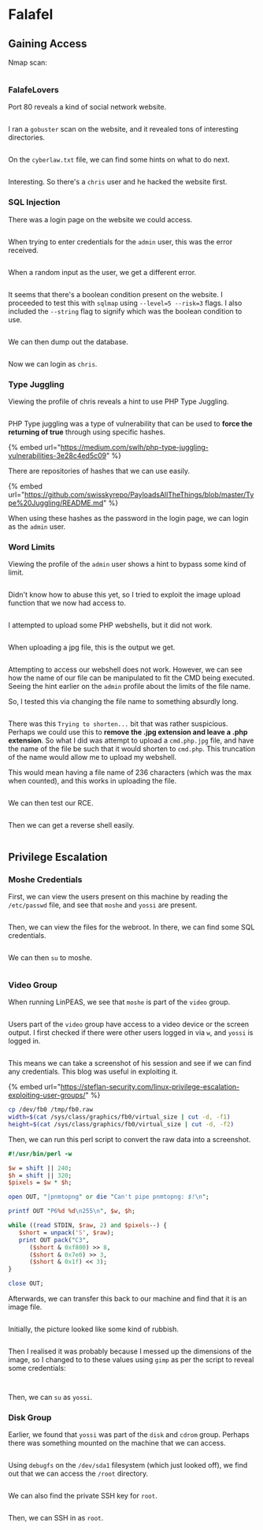 # Falafel

## Gaining Access

Nmap scan:

<figure><img src="../../../.gitbook/assets/image (165) (5).png" alt=""><figcaption></figcaption></figure>

### FalafeLovers

Port 80 reveals a kind of social network website.

<figure><img src="../../../.gitbook/assets/image (50) (1) (1).png" alt=""><figcaption></figcaption></figure>

I ran a `gobuster` scan on the website, and it revealed tons of interesting directories.

<figure><img src="../../../.gitbook/assets/image (2) (2) (1) (1).png" alt=""><figcaption></figcaption></figure>

On the `cyberlaw.txt` file, we can find some hints on what to do next.

<figure><img src="../../../.gitbook/assets/image (22) (1) (1) (1).png" alt=""><figcaption></figcaption></figure>

Interesting. So there's a `chris` user and he hacked the website first.&#x20;

### SQL Injection

There was a login page on the website we could access.

<figure><img src="../../../.gitbook/assets/image (474).png" alt=""><figcaption></figcaption></figure>

When trying to enter credentials for the `admin` user, this was the error received.

<figure><img src="../../../.gitbook/assets/image (517).png" alt=""><figcaption></figcaption></figure>

When a random input as the user, we get a different error.

<figure><img src="../../../.gitbook/assets/image (505).png" alt=""><figcaption></figcaption></figure>

It seems that there's a boolean condition present on the website. I proceeded to test this with `sqlmap` using `--level=5 --risk=3` flags. I also included the `--string` flag to signify which was the boolean condition to use.

<figure><img src="../../../.gitbook/assets/image (524).png" alt=""><figcaption></figcaption></figure>

We can then dump out the database.

<figure><img src="../../../.gitbook/assets/image (495).png" alt=""><figcaption></figcaption></figure>

Now we can login as `chris`.

### Type Juggling

Viewing the profile of chris reveals a hint to use PHP Type Juggling.

<figure><img src="../../../.gitbook/assets/image (512).png" alt=""><figcaption></figcaption></figure>

PHP Type juggling was a type of vulnerability that can be used to **force the returning of true** through using specific hashes.

{% embed url="https://medium.com/swlh/php-type-juggling-vulnerabilities-3e28c4ed5c09" %}

There are repositories of hashes that we can use easily.

{% embed url="https://github.com/swisskyrepo/PayloadsAllTheThings/blob/master/Type%20Juggling/README.md" %}

When using these hashes as the password in the login page, we can login as the `admin` user.

### Word Limits

Viewing the profile of the `admin` user shows a hint to bypass some kind of limit.

<figure><img src="../../../.gitbook/assets/image (501).png" alt=""><figcaption></figcaption></figure>

Didn't know how to abuse this yet, so I tried to exploit the image upload function that we now had access to.

<figure><img src="../../../.gitbook/assets/image (502).png" alt=""><figcaption></figcaption></figure>

I attempted to upload some PHP webshells, but it did not work.

<figure><img src="../../../.gitbook/assets/image (519).png" alt=""><figcaption></figcaption></figure>

When uploading a jpg file, this is the output we get.

<figure><img src="../../../.gitbook/assets/image (525).png" alt=""><figcaption></figcaption></figure>

Attempting to access our webshell does not work. However, we can see how the name of our file can be manipulated to fit the CMD being executed. Seeing the hint earlier on the `admin` profile about the limits of the file name.

So, I tested this via changing the file name to something absurdly long.

<figure><img src="../../../.gitbook/assets/image (518).png" alt=""><figcaption></figcaption></figure>

There was this `Trying to shorten...` bit that was rather suspicious. Perhaps we could use this to **remove the .jpg extension and leave a .php extension**. So what I did was attempt to upload a `cmd.php.jpg` file, and have the name of the file be such that it would shorten to `cmd.php`. This truncation of the name would allow me to upload my webshell.

This would mean having a file name of 236 characters (which was the max when counted), and this works in uploading the file.

<figure><img src="../../../.gitbook/assets/image (510).png" alt=""><figcaption></figcaption></figure>

We can then test our RCE.

<figure><img src="../../../.gitbook/assets/image (484).png" alt=""><figcaption></figcaption></figure>

Then we can get a reverse shell easily.

<figure><img src="../../../.gitbook/assets/image (488).png" alt=""><figcaption></figcaption></figure>

## Privilege Escalation

### Moshe Credentials

First, we can view the users present on this machine by reading the `/etc/passwd` file, and see that `moshe` and `yossi` are present.

<figure><img src="../../../.gitbook/assets/image (514).png" alt=""><figcaption></figcaption></figure>

Then, we can view the files for the webroot. In there, we can find some SQL credentials.

<figure><img src="../../../.gitbook/assets/image (508).png" alt=""><figcaption></figcaption></figure>

We can then `su` to moshe.

<figure><img src="../../../.gitbook/assets/image (521).png" alt=""><figcaption></figcaption></figure>

### Video Group

When running LinPEAS, we see that `moshe` is part of the `video` group.

<figure><img src="../../../.gitbook/assets/image (511).png" alt=""><figcaption></figcaption></figure>

Users part of the `video` group have access to a video device or the screen output. I first checked if there were other users logged in via `w`, and `yossi` is logged in.

<figure><img src="../../../.gitbook/assets/image (513).png" alt=""><figcaption></figcaption></figure>

This means we can take a screenshot of his session and see if we can find any credentials. This blog was useful in exploiting it.

{% embed url="https://steflan-security.com/linux-privilege-escalation-exploiting-user-groups/" %}

```bash
cp /dev/fb0 /tmp/fb0.raw
width=$(cat /sys/class/graphics/fb0/virtual_size | cut -d, -f1)
height=$(cat /sys/class/graphics/fb0/virtual_size | cut -d, -f2)
```

Then, we can run this perl script to convert the raw data into a screenshot.

```perl
#!/usr/bin/perl -w

$w = shift || 240;
$h = shift || 320;
$pixels = $w * $h;

open OUT, "|pnmtopng" or die "Can't pipe pnmtopng: $!\n";

printf OUT "P6%d %d\n255\n", $w, $h;

while ((read STDIN, $raw, 2) and $pixels--) {
   $short = unpack('S', $raw);
   print OUT pack("C3",
      ($short & 0xf800) >> 8,
      ($short & 0x7e0) >> 3,
      ($short & 0x1f) << 3);
}

close OUT;
```

Afterwards, we can transfer this back to our machine and find that it is an image file.

<figure><img src="../../../.gitbook/assets/image (489).png" alt=""><figcaption></figcaption></figure>

Initially, the picture looked like some kind of rubbish.

<figure><img src="../../../.gitbook/assets/image (515).png" alt=""><figcaption></figcaption></figure>

Then I realised it was probably because I messed up the dimensions of the image, so I changed to to these values using `gimp` as per the script to reveal some credentials:

<figure><img src="../../../.gitbook/assets/image (509).png" alt=""><figcaption></figcaption></figure>

<figure><img src="../../../.gitbook/assets/image (497).png" alt=""><figcaption></figcaption></figure>

Then, we can `su` as `yossi`.

### Disk Group

Earlier, we found that `yossi` was part of the `disk` and `cdrom` group. Perhaps there was something mounted on the machine that we can access.

<figure><img src="../../../.gitbook/assets/image (507).png" alt=""><figcaption></figcaption></figure>

Using `debugfs` on the `/dev/sda1` filesystem (which just looked off), we find out that we can access the `/root` directory.

<figure><img src="../../../.gitbook/assets/image (523).png" alt=""><figcaption></figcaption></figure>

&#x20;We can also find the private SSH key for `root`.

<figure><img src="../../../.gitbook/assets/image (493).png" alt=""><figcaption></figcaption></figure>

Then, we can SSH in as `root`.

<figure><img src="../../../.gitbook/assets/image (485).png" alt=""><figcaption></figcaption></figure>
